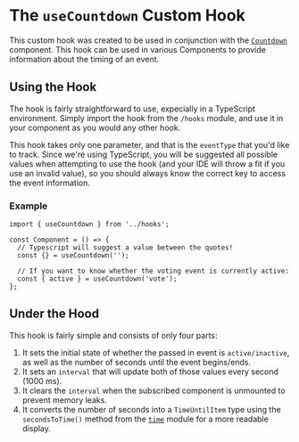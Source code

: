 # The `useCountdown` Custom Hook

This custom hook was created to be used in conjunction with the [`Countdown`](../../components/common/Countdown) component. This hook can be used in various Components to provide information about the timing of an event.

## Using the Hook

The hook is fairly straightforward to use, expecially in a TypeScript environment. Simply import the hook from the `/hooks` module, and use it in your component as you would any other hook.

This hook takes only one parameter, and that is the `eventType` that you'd like to track. Since we're using TypeScript, you will be suggested all possible values when attempting to use the hook (and your IDE will throw a fit if you use an invalid value), so you should always know the correct key to access the event information.

### Example

```tsx
import { useCountdown } from '../hooks';

const Component = () => {
  // Typescript will suggest a value between the quotes!
  const {} = useCountdown('');

  // If you want to know whether the voting event is currently active:
  const { active } = useCountdown('vote');
};
```

## Under the Hood

This hook is fairly simple and consists of only four parts:

1. It sets the initial state of whether the passed in event is `active/inactive`, as well as the number of seconds until the event begins/ends.
2. It sets an `interval` that will update both of those values every second (1000 ms).
3. It clears the `interval` when the subscribed component is unmounted to prevent memory leaks.
4. It converts the number of seconds into a `TimeUntilItem` type using the `secondsToTime()` method from the [`time`](../../utils/time) module for a more readable display.
